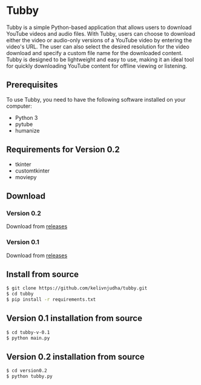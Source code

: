 # Tubby

Tubby is a simple Python-based application that allows users to download YouTube videos and audio files. With Tubby, users can choose to download either the video or audio-only versions of a YouTube video by entering the video's URL. The user can also select the desired resolution for the video download and specify a custom file name for the downloaded content. Tubby is designed to be lightweight and easy to use, making it an ideal tool for quickly downloading YouTube content for offline viewing or listening.

## Prerequisites

To use Tubby, you need to have the following software installed on your computer:

- Python 3
- pytube
- humanize

## Requirements for Version 0.2

- tkinter
- customtkinter
- moviepy

## Download

### Version 0.2 

Download from [releases](https://github.com/kelivnjudha/tubby/releases/tag/v0.2)

### Version 0.1

Download from [releases](https://github.com/kelivnjudha/tubby/releases/tag/v0.1)

## Install from source

```sh
$ git clone https://github.com/kelivnjudha/tubby.git
$ cd tubby
$ pip install -r requirements.txt
```
## Version 0.1 installation from source

```sh
$ cd tubby-v-0.1
$ python main.py
```

## Version 0.2 installation from source

```sh
$ cd version0.2
$ python tubby.py
```
